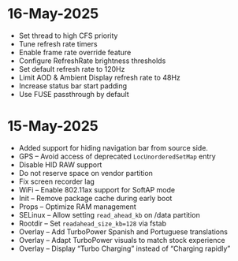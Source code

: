 # 16-May-2025

- Set thread to high CFS priority
- Tune refresh rate timers
- Enable frame rate override feature
- Configure RefreshRate brightness thresholds
- Set default refresh rate to 120Hz
- Limit AOD & Ambient Display refresh rate to 48Hz
- Increase status bar start padding
- Use FUSE passthrough by default

# 15-May-2025

- Added support for hiding navigation bar from source side.
- GPS – Avoid access of deprecated `LocUnorderedSetMap` entry  
- Disable HID RAW support  
- Do not reserve space on vendor partition  
- Fix screen recorder lag  
- WiFi – Enable 802.11ax support for SoftAP mode  
- Init – Remove package cache during early boot  
- Props – Optimize RAM management  
- SELinux – Allow setting `read_ahead_kb` on /data partition  
- Rootdir – Set `readahead_size_kb=128` via fstab  
- Overlay – Add TurboPower Spanish and Portuguese translations  
- Overlay – Adapt TurboPower visuals to match stock experience  
- Overlay – Display “Turbo Charging” instead of “Charging rapidly”  

